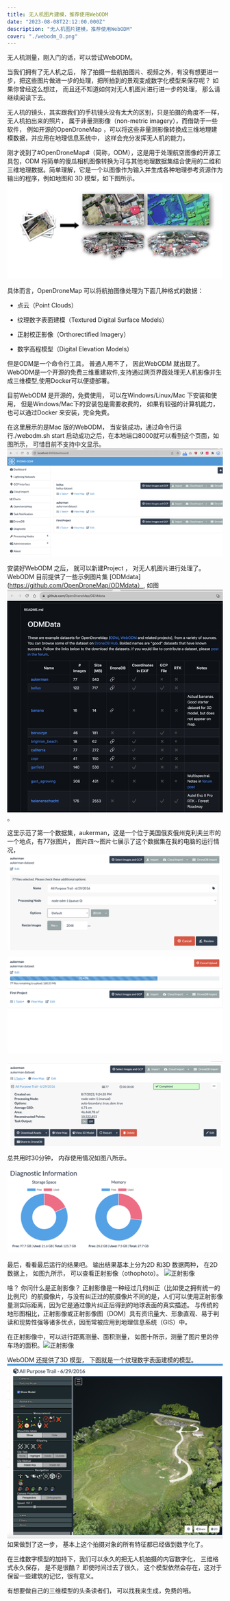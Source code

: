 ```yaml
---
title: 无人机图片建模，推荐使用WebODM
date: "2023-08-08T22:12:00.000Z"
description: "无人机图片建模，推荐使用WebODM"
cover: "./webodm_0.png"
---
```


无人机测量，刚入门的话，可以尝试WebODM。

当我们拥有了无人机之后， 除了拍摄一些航拍图片、视频之外，有没有想更进一步，把这些图片做进一步的处理，把所拍到的景观变成数字化模型来保存呢？ 如果你曾经这么想过， 而且还不知道如何对无人机图片进行进一步的处理， 那么请继续阅读下去。

无人机的镜头，其实跟我们的手机镜头没有太大的区别，只是拍摄的角度不一样，无人机拍出来的照片， 属于非量测影像（non-metric imagery），而借助于一些软件， 例如开源的OpenDroneMap ，可以将这些非量测影像转换成三维地理建模数据，并应用在地理信息系统中， 这样会充分发挥无人机的能力。

刚才说到了#OpenDroneMap#（简称，ODM），这是用于处理航空图像的开源工具包，ODM 将简单的傻瓜相机图像转换为可与其他地理数据集结合使用的二维和三维地理数据。简单理解，它是一个以图像作为输入并生成各种地理参考资源作为输出的程序，例如地图和 3D 模型，如下图所示。![ODM](./odm.png)

具体而言，OpenDroneMap 可以将航拍图像处理为下面几种格式的数据：

- 点云（Point Clouds）

- 纹理数字表面建模（Textured Digital Surface Models）

- 正射校正影像（Orthorectified Imagery）

- 数字高程模型（Digital Elevation Models）

但是ODM是一个命令行工具， 普通人用不了， 因此WebODM 就出现了。WebODM是一个开源的免费三维重建软件,支持通过网页界面处理无人机影像并生成三维模型,使用Docker可以便捷部署。

目前WebODM 是开源的，免费使用， 可以在Windows/Linux/Mac 下安装和使用， 但是Windows/Mac下的安装包是需要收费的，  如果有较强的计算机能力， 也可以通过Docker 来安装，完全免费。

在这里展示的是Mac 版的WebODM， 当安装成功，通过命令行运行./webodm.sh start 启动成功之后，在本地端口8000就可以看到这个页面，如图所示， 可惜目前不支持中文显示。![WebODM](./webodm_0.png)

安装好WebODM 之后， 就可以新建Project ， 对无人机图片进行处理了。WebODM 目前提供了一些示例图片集 [ODMdata](https://github.com/OpenDroneMap/ODMdata）, 如图 ![ODMData](./webodm_3.png)。

这里示范了第一个数据集，aukerman，这是一个位于美国俄亥俄州克利夫兰市的一个地点，有77张图片， 图片四～图片七展示了这个数据集在我的电脑的运行情况， 
![创建Project](./webodm_1.png)

![运行](./webodm_2.png)

![结束](./webodm_4.png)

总共用时30分钟， 内存使用情况如图八所示。

![资源消耗](./webodm_5.png)

最后，看看最后运行的结果吧。 输出结果基本上分为2D 和3D 数据两种， 在2D 数据上， 如图九所示， 可以查看正射影像（othophoto）。 ![正射影像](./webodm_6.png)

啥？ 你问什么是正射影像？ 正射影像是一种经过几何纠正（比如使之拥有统一的比例尺）的航摄像片，与没有纠正过的航摄像片不同的是，人们可以使用正射影像量测实际距离，因为它是通过像片纠正后得到的地球表面的真实描述。 与传统的地形图相比，正射影像或正射影像图（DOM）具有资讯量大、形象直观、易于判读和现势性强等诸多优点，因而常被应用到地理信息系统（GIS）中。 

在正射影像中，可以进行距离测量、面积测量， 如图十所示，测量了图片里的停车场的面积。![正射影像](./webodm_7.png)

WebODM 还提供了3D 模型， 下图就是一个纹理数字表面建模的模型。![正射影像](./webodm_8.png) 如果做到了这一步， 基本上这个拍摄对象的所有特征都已经做到数字化了。 

在三维数字模型的加持下，我们可以永久的把无人机拍摄的内容数字化， 三维格式永久保存， 是不是很酷？ 即使时间过去了很久， 这个模型依然会存在，这对于保留一些建筑的记忆，很有意义。

有想要做自己的三维模型的头条读者们， 可以找我来生成，免费的哦。


